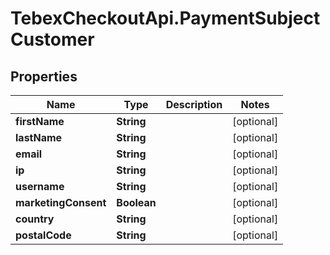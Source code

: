 # TebexCheckoutApi.PaymentSubjectCustomer

## Properties

Name | Type | Description | Notes
------------ | ------------- | ------------- | -------------
**firstName** | **String** |  | [optional] 
**lastName** | **String** |  | [optional] 
**email** | **String** |  | [optional] 
**ip** | **String** |  | [optional] 
**username** | **String** |  | [optional] 
**marketingConsent** | **Boolean** |  | [optional] 
**country** | **String** |  | [optional] 
**postalCode** | **String** |  | [optional] 


